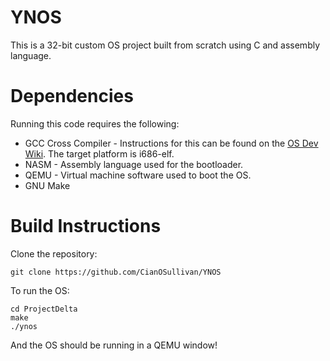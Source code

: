 # YNOS

This is a 32-bit custom OS project built from scratch using C and assembly language.

# Dependencies
Running this code requires the following:

* GCC Cross Compiler - Instructions for this can be found on the [OS Dev Wiki](https://wiki.osdev.org/GCC_Cross-Compiler). The target platform is i686-elf.
* NASM - Assembly language used for the bootloader.
* QEMU - Virtual machine software used to boot the OS.
* GNU Make

# Build Instructions
Clone the repository:

```
git clone https://github.com/CianOSullivan/YNOS
```

To run the OS:

```
cd ProjectDelta
make
./ynos
```

And the OS should be running in a QEMU window!
